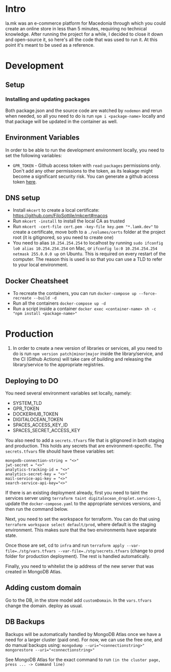 # Intro

la.mk was an e-commerce platform for Macedonia through which you could create an online store in less than 5 minutes, requiring no technical knowledge. After running the project for a while, I decided to close it down and open-source it, so here's all the code that was used to run it. At this point it's meant to be used as a reference.

# Development

## Setup

### Installing and updating packages

Both package.json and the source code are watched by `nodemon` and rerun when needed, so all you need to do is run `npm i <package-name>` locally and that package will be updated in the container as well.

## Environment Variables

In order to be able to run the development environment locally, you need to set the following variables:

- `GPR_TOKEN` - Github access token with `read:packages` permissions only.
  Don't add any other permissions to the token, as its leakage might become a significant security risk. You can generate a github access token [here](https://github.com/settings/tokens).

## DNS setup

- Install `mkcert` to create a local certificate: https://github.com/FiloSottile/mkcert#macos
- Run `mkcert -install` to install the local CA as trusted
- Run `mkcert -cert-file cert.pem -key-file key.pem "*.lamk.dev"` to create a certificate, move both to a `./volumes/certs` folder at the project root (it is gitignored, so you need to create one)
- You need to alias `10.254.254.254` to localhost by running `sudo ifconfig lo0 alias 10.254.254.254` on Mac, or `ifconfig lo:0 10.254.254.254 netmask 255.0.0.0 up` on Ubuntu. This is required on every restart of the computer. The reason this is used is so that you can use a TLD to refer to your local environment.

## Docker Cheatsheet

- To recreate the containers, you can run `docker-compose up --force-recreate --build -d`
- Run all the containers `docker-compose up -d`
- Run a script inside a container `docker exec <container-name> sh -c "npm install <package-name>"`

# Production

1. In order to create a new version of libraries or services, all you need to do is run `npm version patch|minor|major` inside the library/service, and the CI (Github Actions) will take care of building and releasing the library/service to the appropriate registries.

## Deploying to DO

You need several environment variables set locally, namely:

- SYSTEM_TLD
- GPR_TOKEN
- DOCKERHUB_TOKEN
- DIGITALOCEAN_TOKEN
- SPACES_ACCESS_KEY_ID
- SPACES_SECRET_ACCESS_KEY

You also need to add a `secrets.tfvars` file that is gitignored in both staging and production. This holds any secrets that are environment-specific.
The `secrets.tfvars` file should have these variables set:

```
mongodb-connection-string = "<>"
jwt-secret = "<>"
analytics-tracking-id = "<>"
analytics-secret-key = "<>"
mail-service-api-key = "<>"
search-service-api-key="<>"
```

If there is an existing deployment already, first you need to taint the services server using `terraform taint digitalocean_droplet.services-1`, update the `docker-compose.yaml` to the appropriate services versions, and then run the command below.

Next, you need to set the workspace for terraform. You can do that using `terraform workspace select default/prod`, where default is the staging environment. This makes sure that the two environments have separate state.

Once those are set, cd to `infra` and run `terraform apply --var-file=./stg/vars.tfvars --var-file=./stg/secrets.tfvars` (change to prod folder for production deployment). The rest is handled automatically.

Finally, you need to whitelist the ip address of the new server that was created in MongoDB Atlas.

## Adding custom domain

Go to the DB, in the store model add `customDomain`.
In the `vars.tfvars` change the domain.
deploy as usual.

## DB Backups

Backups will be automatically handled by MongoDB Atlas once we have a need for a larger cluster (paid one). For now, we can use the free one, and do manual backups using:
`mongodump --uri="<connectionstring>"`
`mongorestore --uri="<connectionstring>"`

See MongoDB Atlas for the exact command to run `(in the cluster page, press ... -> Command line)`
